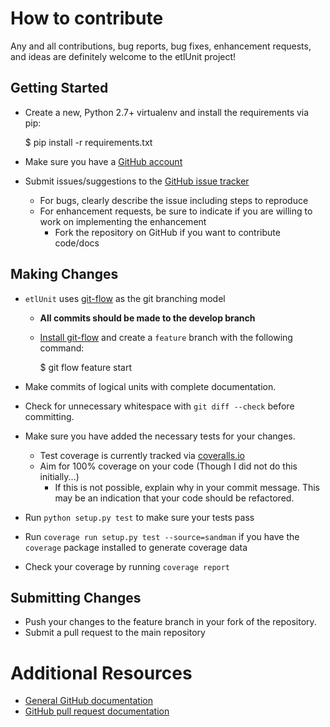 # How to contribute

Any and all contributions, bug reports, bug fixes, enhancement requests, and ideas are definitely welcome to the etlUnit project!

## Getting Started

* Create a new, Python 2.7+ virtualenv and install the requirements via pip: 

    $ pip install -r requirements.txt

* Make sure you have a [GitHub account](https://github.com/signup/free)
* Submit issues/suggestions to the [GitHub issue tracker](https://github.com/dbaAlex/etlUnit/issues)
  * For bugs, clearly describe the issue including steps to reproduce
  * For enhancement requests, be sure to indicate if you are willing to work on implementing the enhancement
    * Fork the repository on GitHub if you want to contribute code/docs

## Making Changes

* `etlUnit` uses [git-flow](http://nvie.com/posts/a-successful-git-branching-model/) as the git branching model
  * **All commits should be made to the develop branch** 
  * [Install git-flow](https://github.com/nvie/gitflow) and create a `feature` branch with the following command: 
        
      $ git flow feature start <name of your feature>

* Make commits of logical units with complete documentation.
* Check for unnecessary whitespace with `git diff --check` before committing.
* Make sure you have added the necessary tests for your changes. 
  * Test coverage is currently tracked via [coveralls.io](https://coveralls.io/r/dbaAlex/etlUnit?branch=develop)
  * Aim for 100% coverage on your code (Though I did not do this initially...)
    * If this is not possible, explain why in your commit message. This may be an indication that your code should be refactored.
* Run `python setup.py test` to make sure your tests pass
* Run `coverage run setup.py test --source=sandman` if you have the `coverage` package installed to generate coverage data
* Check your coverage by running `coverage report`

## Submitting Changes

* Push your changes to the feature branch in your fork of the repository.
* Submit a pull request to the main repository

# Additional Resources

* [General GitHub documentation](http://help.github.com/)
* [GitHub pull request documentation](http://help.github.com/send-pull-requests/)
